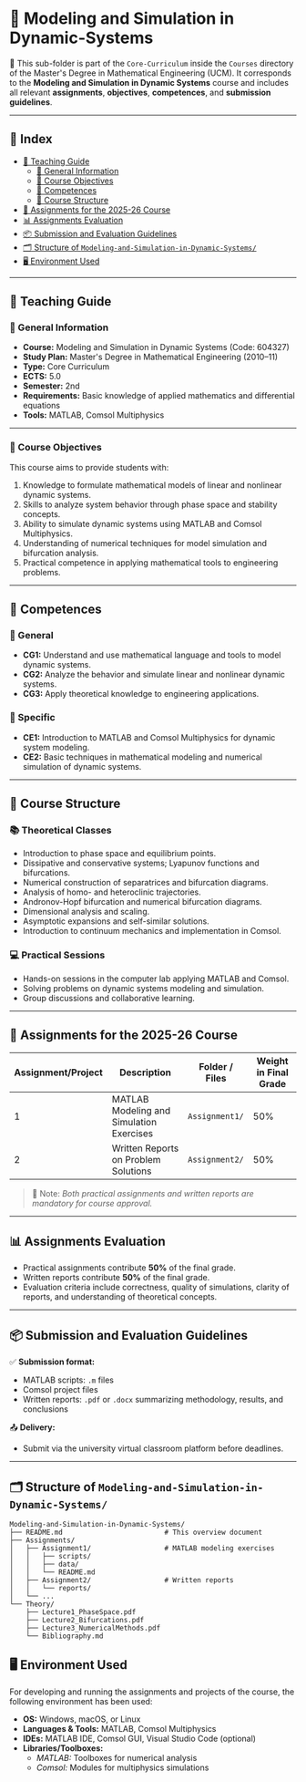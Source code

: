 # 🔄 Modeling and Simulation in Dynamic-Systems

📁 This sub-folder is part of the `Core-Curriculum` inside the `Courses` directory of the Master's Degree in Mathematical Engineering (UCM). It corresponds to the **Modeling and Simulation in Dynamic Systems** course and includes all relevant **assignments**, **objectives**, **competences**, and **submission guidelines**.

---

## 📑 Index

- [📘 Teaching Guide](#-teaching-guide)  
  - [📌 General Information](#-general-information)  
  - [🎯 Course Objectives](#-course-objectives)  
  - [🧠 Competences](#-competences)  
  - [🔄 Course Structure](#-course-structure)  
- [🧪 Assignments for the 2025-26 Course](#-assignments-for-the-2025-26-course)  
- [📊 Assignments Evaluation](#-assignments-evaluation)  
- [📦 Submission and Evaluation Guidelines](#-submission-and-evaluation-guidelines)  
- [🗂️ Structure of `Modeling-and-Simulation-in-Dynamic-Systems/`](#structure-modeling-and-simulation-in-dynamic-systems)  
- [🖥️ Environment Used](#-environment-used)

---

## 📘 Teaching Guide

### 📌 General Information

- **Course:** Modeling and Simulation in Dynamic Systems (Code: 604327)  
- **Study Plan:** Master's Degree in Mathematical Engineering (2010–11)  
- **Type:** Core Curriculum  
- **ECTS:** 5.0  
- **Semester:** 2nd  
- **Requirements:** Basic knowledge of applied mathematics and differential equations  
- **Tools:** MATLAB, Comsol Multiphysics

---

### 🎯 Course Objectives

This course aims to provide students with:

1. Knowledge to formulate mathematical models of linear and nonlinear dynamic systems.
2. Skills to analyze system behavior through phase space and stability concepts.
3. Ability to simulate dynamic systems using MATLAB and Comsol Multiphysics.
4. Understanding of numerical techniques for model simulation and bifurcation analysis.
5. Practical competence in applying mathematical tools to engineering problems.

---

## 🧠 Competences

### 🔹 General

- **CG1:** Understand and use mathematical language and tools to model dynamic systems.  
- **CG2:** Analyze the behavior and simulate linear and nonlinear dynamic systems.  
- **CG3:** Apply theoretical knowledge to engineering applications.

### 🔹 Specific

- **CE1:** Introduction to MATLAB and Comsol Multiphysics for dynamic system modeling.  
- **CE2:** Basic techniques in mathematical modeling and numerical simulation of dynamic systems.

---

## 🔄 Course Structure

### 📚 Theoretical Classes

- Introduction to phase space and equilibrium points.  
- Dissipative and conservative systems; Lyapunov functions and bifurcations.  
- Numerical construction of separatrices and bifurcation diagrams.  
- Analysis of homo- and heteroclinic trajectories.  
- Andronov-Hopf bifurcation and numerical bifurcation diagrams.  
- Dimensional analysis and scaling.  
- Asymptotic expansions and self-similar solutions.  
- Introduction to continuum mechanics and implementation in Comsol.

### 💻 Practical Sessions

- Hands-on sessions in the computer lab applying MATLAB and Comsol.  
- Solving problems on dynamic systems modeling and simulation.  
- Group discussions and collaborative learning.

---

## 🧪 Assignments for the 2025-26 Course

| Assignment/Project | Description                                | Folder / Files                    | Weight in Final Grade |
|--------------------|--------------------------------------------|----------------------------------|------------------------|
| 1                  | MATLAB Modeling and Simulation Exercises  | `Assignment1/`                   | 50%                   |
| 2                  | Written Reports on Problem Solutions      | `Assignment2/`                   | 50%                   |

> 📌 Note: *Both practical assignments and written reports are mandatory for course approval.*

---

## 📊 Assignments Evaluation

- Practical assignments contribute **50%** of the final grade.  
- Written reports contribute **50%** of the final grade.  
- Evaluation criteria include correctness, quality of simulations, clarity of reports, and understanding of theoretical concepts.

---

## 📦 Submission and Evaluation Guidelines

✅ **Submission format:**

- MATLAB scripts: `.m` files  
- Comsol project files  
- Written reports: `.pdf` or `.docx` summarizing methodology, results, and conclusions

📤 **Delivery:**

- Submit via the university virtual classroom platform before deadlines.

---

## 🗂️ Structure of `Modeling-and-Simulation-in-Dynamic-Systems/`

```plaintext
Modeling-and-Simulation-in-Dynamic-Systems/
├── README.md                         # This overview document
├── Assignments/
│   ├── Assignment1/                  # MATLAB modeling exercises
│   │   ├── scripts/
│   │   ├── data/
│   │   └── README.md
│   ├── Assignment2/                  # Written reports
│   │   └── reports/
│   └── ...
└── Theory/
    ├── Lecture1_PhaseSpace.pdf
    ├── Lecture2_Bifurcations.pdf
    ├── Lecture3_NumericalMethods.pdf
    └── Bibliography.md
```
## 🖥️ Environment Used

For developing and running the assignments and projects of the course, the following environment has been used:

- **OS:** Windows, macOS, or Linux  
- **Languages & Tools:** MATLAB, Comsol Multiphysics  
- **IDEs:** MATLAB IDE, Comsol GUI, Visual Studio Code (optional)  
- **Libraries/Toolboxes:**  
  - *MATLAB:* Toolboxes for numerical analysis  
  - *Comsol:* Modules for multiphysics simulations
